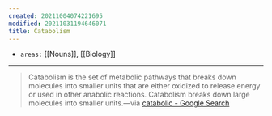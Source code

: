 ```yaml
---
created: 20211004074221695
modified: 20211031194646071
title: Catabolism
---
```


- `areas:` [[Nouns]], [[Biology]]

---

> Catabolism is the set of metabolic pathways that breaks down molecules into smaller units that are either oxidized to release energy or used in other anabolic reactions. Catabolism breaks down large molecules into smaller units.—via [catabolic - Google Search](https://www.google.com/search?q=catabolic&oq=catabolic&aqs=chrome..69i57&sourceid=chrome&ie=UTF-8)
